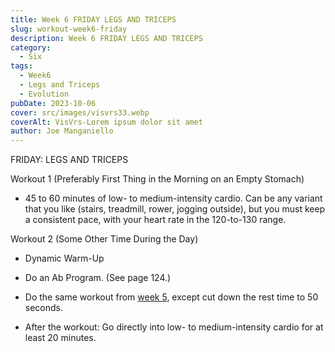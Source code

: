 ```yaml
---
title: Week 6 FRIDAY LEGS AND TRICEPS
slug: workout-week6-friday 
description: Week 6 FRIDAY LEGS AND TRICEPS
category:
  - Six  
tags:
  - Week6
  - Legs and Triceps
  - Evolution
pubDate: 2023-10-06
cover: src/images/visvrs33.webp
coverAlt: VisVrs-Lorem ipsum dolor sit amet
author: Joe Manganiello
---
```


FRIDAY: LEGS AND TRICEPS
  
Workout 1 (Preferably First Thing in the Morning on an Empty Stomach)

- 45 to 60 minutes of low- to medium-intensity cardio. Can be any variant that you like (stairs, treadmill, rower, jogging outside), but you must keep a consistent pace, with your heart rate in the 120-to-130 range.

Workout 2 (Some Other Time During the Day)

- Dynamic Warm-Up
  
- Do an Ab Program. (See page 124.)

- Do the same workout from <a href="/workout-week5-friday/">week 5</a>, except cut down the rest time to 50 seconds.

- After the workout: Go directly into low- to medium-intensity cardio for at least 20 minutes.